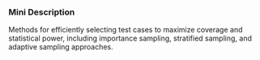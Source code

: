 ### Mini Description

Methods for efficiently selecting test cases to maximize coverage and statistical power, including importance sampling, stratified sampling, and adaptive sampling approaches.
